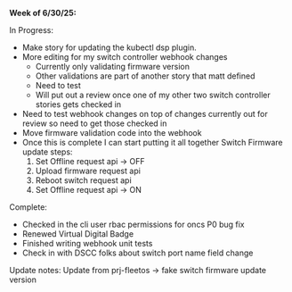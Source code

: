 **Week of 6/30/25:**

In Progress:
- Make story for updating the kubectl dsp plugin.
- More editing for my switch controller webhook changes
	- Currently only validating firmware version
	- Other validations are part of another story that matt defined
	- Need to test
	- Will put out a review once one of my other two switch controller stories gets checked in
- Need to test webhook changes on top of changes currently out for review so need to get those checked in
- Move firmware validation code into the webhook 
- Once this is complete I can start putting it all together
	Switch Firmware update steps:
	1. Set Offline request api -> OFF
	2. Upload firmware request api
	3. Reboot switch request api
	4. Set Offline request api -> ON

Complete:
- Checked in the cli user rbac permissions for oncs P0 bug fix
- Renewed Virtual Digital Badge
- Finished writing webhook unit tests
- Check in with DSCC folks about switch port name field change

Update notes:
	Update from prj-fleetos -> fake switch firmware update version